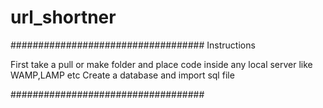 # url_shortner

###################################
Instructions

First take a pull or make folder and place code inside any local server like WAMP,LAMP etc
Create a database and import sql file

###################################
